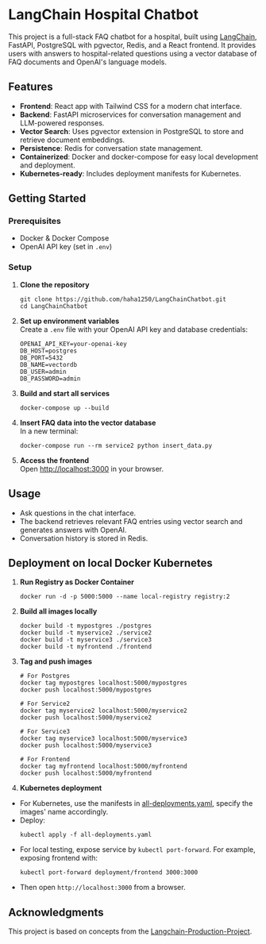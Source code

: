 # LangChain Hospital Chatbot

This project is a full-stack FAQ chatbot for a hospital, built using [LangChain](https://github.com/langchain-ai/langchain), FastAPI, PostgreSQL with pgvector, Redis, and a React frontend. It provides users with answers to hospital-related questions using a vector database of FAQ documents and OpenAI's language models.

## Features

- **Frontend**: React app with Tailwind CSS for a modern chat interface.
- **Backend**: FastAPI microservices for conversation management and LLM-powered responses.
- **Vector Search**: Uses pgvector extension in PostgreSQL to store and retrieve document embeddings.
- **Persistence**: Redis for conversation state management.
- **Containerized**: Docker and docker-compose for easy local development and deployment.
- **Kubernetes-ready**: Includes deployment manifests for Kubernetes.

## Getting Started

### Prerequisites

- Docker & Docker Compose
- OpenAI API key (set in `.env`)

### Setup

1. **Clone the repository**  
    ```
    git clone https://github.com/haha1250/LangChainChatbot.git
    cd LangChainChatbot
    ```

2. **Set up environment variables**  
    Create a `.env` file with your OpenAI API key and database credentials:
    ```
    OPENAI_API_KEY=your-openai-key
    DB_HOST=postgres
    DB_PORT=5432
    DB_NAME=vectordb
    DB_USER=admin
    DB_PASSWORD=admin
    ```

3. **Build and start all services**  
    ```
    docker-compose up --build
    ```

4. **Insert FAQ data into the vector database**  
In a new terminal:
    ```
    docker-compose run --rm service2 python insert_data.py
    ```

5. **Access the frontend**  
Open [http://localhost:3000](http://localhost:3000) in your browser.

## Usage

- Ask questions in the chat interface.
- The backend retrieves relevant FAQ entries using vector search and generates answers with OpenAI.
- Conversation history is stored in Redis.

## Deployment on local Docker Kubernetes

1. **Run Registry as Docker Container**
    ```
    docker run -d -p 5000:5000 --name local-registry registry:2
    ```

2. **Build all images locally**
    ```
    docker build -t mypostgres ./postgres
    docker build -t myservice2 ./service2
    docker build -t myservice3 ./service3
    docker build -t myfrontend ./frontend
    ```

3. **Tag and push images**
    ```
    # For Postgres
    docker tag mypostgres localhost:5000/mypostgres
    docker push localhost:5000/mypostgres

    # For Service2
    docker tag myservice2 localhost:5000/myservice2
    docker push localhost:5000/myservice2

    # For Service3
    docker tag myservice3 localhost:5000/myservice3
    docker push localhost:5000/myservice3

    # For Frontend
    docker tag myfrontend localhost:5000/myfrontend
    docker push localhost:5000/myfrontend
    ```

4. **Kubernetes deployment**
- For Kubernetes, use the manifests in [all-deployments.yaml](all-deployments.yaml), specify the images' name accordingly.
- Deploy:
    ```
    kubectl apply -f all-deployments.yaml
    ```
- For local testing, expose service by `kubectl port-forward`. For example, exposing frontend with:
    ```
    kubectl port-forward deployment/frontend 3000:3000
    ```
- Then open `http://localhost:3000` from a browser.

## Acknowledgments

This project is based on concepts from the [Langchain-Production-Project](https://github.com/Coding-Crashkurse/Langchain-Production-Project.git).
